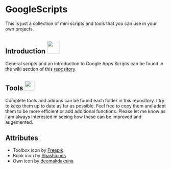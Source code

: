 # GoogleScripts

This is just a collection of mini scripts and tools that you can use in your own projects. 

## Introduction <img src="https://user-images.githubusercontent.com/49123781/209133842-9d18716e-5044-43df-b343-cf420333f792.png" width="40">
General scripts and an introduction to Google Apps Scripts can be found in the wiki section of this [repository](https://github.com/NikRpk/GoogleAppsScripts/wiki). 

## Tools <img src="https://user-images.githubusercontent.com/49123781/209132970-3c9736b5-195e-472e-9ef4-8e12d1f6e204.png" width="30">

Complete tools and addons can be found each folder in this repository. I try to keep them up to date as far as possible. Feel free to copy them and adapt them to be more efficient or add additional functions. Please let me know as I am always interested in seeing how these can be improved and augemented. 



## Attributes
- Toolbox icon by [Freepik](https://www.flaticon.com/free-icons/toolbox)
- Book icon by [Shashicons](https://www.flaticon.com/free-icons/book)
- Own icon by [deemakdaksina](https://www.flaticon.com/free-icons/owl)

